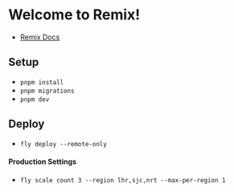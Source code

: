 # Welcome to Remix!

- [Remix Docs](https://remix.run/docs)

## Setup

- `pnpm install`
- `pnpm migrations`
- `pnpm dev`

## Deploy

- `fly deploy --remote-only`

#### Production Settings

- `fly scale count 3 --region lhr,sjc,nrt --max-per-region 1`
